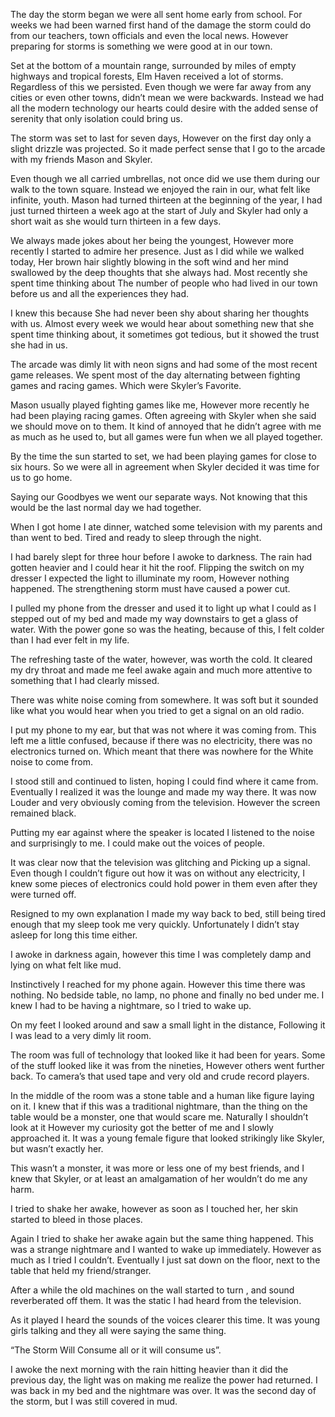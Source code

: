 The day the storm began we were all sent home early from school. For weeks we had been warned first hand of the damage the storm could do from our teachers, town officials and even the local news. However preparing for storms is something we were good at in our town.

Set at the bottom of a mountain range, surrounded by miles of empty highways and tropical forests, Elm Haven received a lot of storms. Regardless of this we persisted. Even though we were far away from any cities or even other towns, didn’t mean we were backwards. Instead we had all the modern technology our hearts could desire with the added sense of serenity that only isolation could bring us.

The storm was set to last for seven days, However on the first day only a slight drizzle was projected. So it made perfect sense that I go to the arcade with my friends Mason and Skyler.

Even though we all carried umbrellas, not once did we use them during our walk to the town square. Instead we enjoyed the rain in our, what felt like infinite, youth. Mason had turned thirteen at the beginning of the year, I had just turned thirteen a week ago at the start of July and Skyler had only a short wait as she would turn thirteen in a few days.

We always made jokes about her being the youngest, However more recently I started to admire her presence. Just as I did while we walked today, Her brown hair slightly blowing in the soft wind and her mind swallowed by the deep thoughts that she always had. Most recently she spent time thinking about The number of people who had lived in our town before us and all the experiences they had.

I knew this because She had never been shy about sharing her thoughts with us. Almost every week we would hear about something new that she spent time thinking about, it sometimes got tedious, but it showed the trust she had in us. 

The arcade was dimly lit with neon signs and had some of the most recent game releases. We spent most of the day alternating between fighting games and racing games. Which were Skyler’s Favorite.

Mason usually played fighting games like me, However more recently he had been playing racing games. Often agreeing with Skyler when she said we should move on to them. It kind of annoyed that he didn’t agree with me as much as he used to, but all games were fun when we all played together.

By the time the sun started to set, we had been playing games for close to six hours. So we were all in agreement when Skyler decided it was time for us to go home.

Saying our Goodbyes we went our separate ways. Not knowing that this would be the last normal day we had together.

When I got home I ate dinner, watched some television with my parents and than went to bed. Tired and ready to sleep through the night.

I had barely slept for three hour before I awoke to darkness. The rain had gotten heavier and I could hear it hit the roof. Flipping the switch on my dresser I expected the light to illuminate my room, However nothing happened. The strengthening storm must have caused a power cut.

I pulled my phone from the dresser and used it to light up what I could as I stepped out of my bed and made my way downstairs to get a glass of water. With the power gone so was the heating, because of this, I felt colder than I had ever felt in my life.

The refreshing taste of the water, however, was worth the cold. It cleared my dry throat and made me feel awake again and much more attentive to something that I had clearly missed.

There was white noise coming from somewhere. It was soft but it sounded like what you would hear when you tried to get a signal on an old radio. 

I put my phone to my ear, but that was not where it was coming from. This left me a little confused, because if there was no electricity, there was no electronics turned on. Which meant that there was nowhere for the White noise to come from.

I stood still and continued to listen, hoping I could find where it came from. Eventually I realized it was the lounge and made my way there. It was now Louder and very obviously coming from the television. However the screen remained black. 

Putting my ear against where the speaker is located I listened to the noise and surprisingly to me. I could make out the voices of people.

It was clear now that the television was glitching and Picking up a signal. Even though I couldn’t figure out how it was on without any electricity, I knew some pieces of electronics could hold power in them even after they were turned off. 

Resigned to my own explanation I made my way back to bed, still being tired enough that my sleep took me very quickly. Unfortunately I didn’t stay asleep for long this time either. 

I awoke in darkness again, however this time I was completely damp and lying on what felt like mud.

Instinctively I reached for my phone again. However this time there was nothing. No bedside table, no lamp, no phone and finally no bed under me. I knew I had to be having a nightmare, so I tried to wake up.

On my feet I looked around and saw a small light in the distance, Following it I was lead to a very dimly lit room.

The room was full of technology that looked like it had been for years. Some of the stuff looked like it was from the nineties, However others went further back. To camera’s that used tape and very old and crude record players.

In the middle of the room was a stone table and a human like figure laying on it. I knew that if this was a traditional nightmare, than the thing on the table would be a monster, one that would scare me. Naturally I shouldn’t look at it However my curiosity got the better of me and I slowly approached it. It was a young female figure that looked strikingly like Skyler, but wasn’t exactly her. 

This wasn’t a monster, it was more or less one of my best friends, and I knew that Skyler, or at least an amalgamation of her wouldn’t do me any harm. 

I tried to shake her awake, however as soon as I touched her, her skin started to bleed in those places.

Again I tried to shake her awake again but the same thing happened. This was a strange nightmare and I wanted to wake up immediately. However as much as I tried I couldn’t. Eventually I just sat down on the floor, next to the table that held my friend/stranger.

After a while the old machines on the wall started to turn , and sound reverberated off them. It was the static I had heard from the television.

As it played I heard the sounds of the voices clearer this time. It was young girls talking and they all were saying the same thing.

“The Storm Will Consume all or it will consume us”.

I awoke the next morning with the rain hitting heavier than it did the previous day, the light was on making me realize the power had returned. I was back in my bed and the nightmare was over. It was the second day of the storm, but I was still covered in mud.